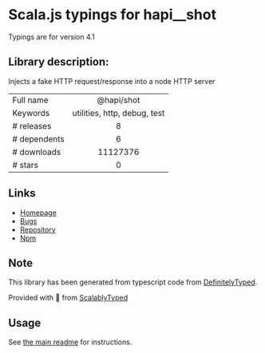
# Scala.js typings for hapi__shot

Typings are for version 4.1

## Library description:
Injects a fake HTTP request/response into a node HTTP server

|                    |                 |
| ------------------ | :-------------: |
| Full name          | @hapi/shot |
| Keywords           | utilities, http, debug, test |
| # releases         | 8 |
| # dependents       | 6 |
| # downloads        | 11127376 |
| # stars            | 0 |

## Links
- [Homepage](https://github.com/hapijs/shot#readme)
- [Bugs](https://github.com/hapijs/shot/issues)
- [Repository](https://github.com/hapijs/shot)
- [Npm](https://www.npmjs.com/package/%40hapi%2Fshot)
    


## Note
This library has been generated from typescript code from [DefinitelyTyped](https://definitelytyped.org).

Provided with :purple_heart: from [ScalablyTyped](https://github.com/oyvindberg/ScalablyTyped)

## Usage
See [the main readme](../../readme.md) for instructions.


